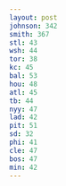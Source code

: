 ```yaml
---
layout: post
johnson: 342
smith: 367
stl: 43
wsh: 44
tor: 38
kc: 45
bal: 53
hou: 48
atl: 45
tb: 44
nyy: 47
lad: 42
pit: 51
sd: 32
phi: 41
cle: 47
bos: 47
min: 42
---
```

